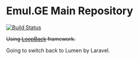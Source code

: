 # Emul.GE Main Repository

[![Build Status](https://travis-ci.org/Stichoza/emul.ge.svg?branch=master)](https://travis-ci.org/Stichoza/emul.ge)

~~Using [LoopBack](http://loopback.io) framework.~~

Going to switch back to Lumen by Laravel.
